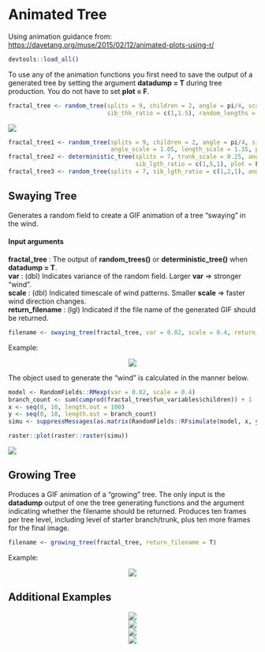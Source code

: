 Animated Tree
================

Using animation guidance from:
<https://davetang.org/muse/2015/02/12/animated-plots-using-r/>

``` r
devtools::load_all()
```

To use any of the animation functions you first need to save the output
of a generated tree by setting the argument <b>datadump = T</b> during
tree production. You do not have to set <b>plot = F</b>.

``` r
fractal_tree <- random_tree(splits = 9, children = 2, angle = pi/4, scale_angle = T, random_angles = T, sib_lgth_ratio = c(1.5,1),
                            sib_thk_ratio = c(1,1.5), random_lengths = T, angle_scale = 1.05, length_scale = 1.35, plot = T, datadump = T)
```

<img src="animated_tree_files/figure-gfm/unnamed-chunk-2-1.png" style="display: block; margin: auto;" />

``` r
fractal_tree1 <- random_tree(splits = 9, children = 2, angle = pi/4, sib_lgth_ratio = c(1.5,1), sib_thk_ratio = c(1,1.5), 
                             angle_scale = 1.05, length_scale = 1.35, plot = F, datadump = T, title = "fractal_tree1")
fractal_tree2 <- deterministic_tree(splits = 7, trunk_scale = 0.25, angle_scale = 1.25, sib_thk_ratio = c(1,2,1), 
                                    sib_lgth_ratio = c(1,5,1), plot = F, datadump = T, title = "fractal_tree2")
fractal_tree3 <- random_tree(splits = 7, sib_lgth_ratio = c(1,2,1), angle = pi/6, plot = F, datadump = T, title = "fractal_tree3")
```

## Swaying Tree

Generates a random field to create a GIF animation of a tree “swaying”
in the wind.

#### Input arguments

<b>fractal\_tree</b> : The output of <b>random\_trees()</b> or
<b>deterministic\_tree()</b> when <b>datadump = T</b>.<br> <b>var</b> :
(dbl) Indicates variance of the random field. Larger <b>var</b> =\>
stronger “wind”.<br> <b>scale</b> : (dbl) Indicated timescale of wind
patterns. Smaller <b>scale</b> =\> faster wind direction changes.<br>
<b>return\_filename</b> : (lgl) Indicated if the file name of the
generated GIF should be returned.

``` r
filename <- swaying_tree(fractal_tree, var = 0.02, scale = 0.4, return_filename = T)
```

Example:

<center>

<img src="swaying_trees/swaying_tree_2020-12-07_23:24:27_PST.gif">

</center>

The object used to generate the “wind” is calculated in the manner
below.

``` r
model <- RandomFields::RMexp(var = 0.02, scale = 0.4)
branch_count <- sum(cumprod(fractal_tree$fun_variables$children)) + 1
x <- seq(0, 10, length.out = 100)
y <- seq(0, 10, length.out = branch_count)
simu <- suppressMessages(as.matrix(RandomFields::RFsimulate(model, x, y, grid=TRUE)))

raster::plot(raster::raster(simu))
```

<img src="animated_tree_files/figure-gfm/unnamed-chunk-4-1.png" style="display: block; margin: auto;" />

## Growing Tree

Produces a GIF animation of a “growing” tree. The only input is the
<b>datadump</b> output of one the tree generating functions and the
argument indicating whether the filename should be returned. Produces
ten frames per tree level, including level of starter branch/trunk, plus
ten more frames for the final image.

``` r
filename <- growing_tree(fractal_tree, return_filename = T)
```

Example:

<center>

<img src="growing_trees/growing_tree_2020-12-07_23:24:32_PST.gif">

</center>

## Additional Examples

<center>

<img src="swaying_trees/swaying_tree_2020-12-07_23:14:52_PST.gif">

</center>

<center>

<img src="growing_trees/growing_tree_2020-12-07_23:15:38_PST.gif">

</center>

<center>

<img src="swaying_trees/swaying_tree_2020-12-07_23:20:40_PST.gif">

</center>

<center>

<img src="growing_trees/growing_tree_2020-12-07_23:21:42_PST.gif">

</center>
